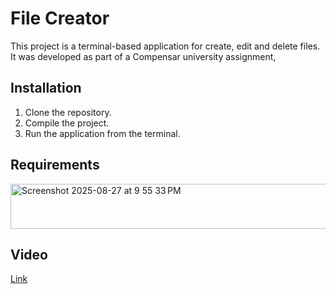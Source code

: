 # File Creator

This project is a terminal-based application for create, edit and delete files. It was developed as part of a Compensar university assignment,

## Installation

1. Clone the repository.
2. Compile the project.
3. Run the application from the terminal.

## Requirements

<img width="714" height="72" alt="Screenshot 2025-08-27 at 9 55 33 PM" src="https://github.com/user-attachments/assets/66ad6106-d5fa-4345-8ea1-c9fcfb7ed8d0" />



## Video

<a href="https://github-production-user-asset-6210df.s3.amazonaws.com/46028122/489346782-3a72fa6f-6055-41d1-8cb1-dfceb91312cd.mp4?X-Amz-Algorithm=AWS4-HMAC-SHA256&X-Amz-Credential=AKIAVCODYLSA53PQK4ZA%2F20250915%2Fus-east-1%2Fs3%2Faws4_request&X-Amz-Date=20250915T022629Z&X-Amz-Expires=300&X-Amz-Signature=360c26213618127e2a0ac896a4c6fc056598ea413dacfee3e9f5f136f6c06e18&X-Amz-SignedHeaders=host" >Link</a>

